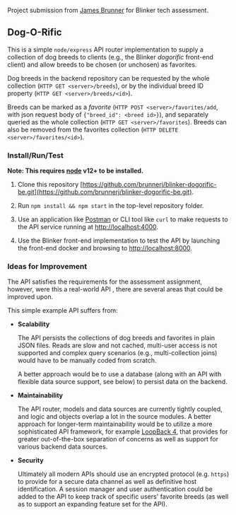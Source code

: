Project submission from [James Brunner](mailto://james.jack.brunner@gmail.com) for Blinker tech assessment.

## Dog-O-Rific

This is a simple `node/express` API router implementation to supply a collection
of dog breeds to clients (e.g., the Blinker _dogorific_ front-end client) and
allow breeds to be chosen (or unchosen) as favorites.

Dog breeds in the backend repository can be requested by the whole collection
(`HTTP GET <server>/breeds`), or by the individual breed ID
property (`HTTP GET <server>/breeds/<id>`).

Breeds can be marked as a _favorite_ (`HTTP POST <server>/favorites/add`, with
json request body of `{"breed_id": <breed id>}`), and separately queried as the whole
collection (`HTTP GET <server>/favorites`). Breeds can also be removed
from the favorites collection (`HTTP DELETE <server>/favorites/<id>`).

### Install/Run/Test

**Note: This requires [node](https://nodejs.org/en/download/) v12+ to be installed.**

1. Clone this repository [https://github.com/brunnerj/blinker-dogorific-be.git](https://github.com/brunnerj/blinker-dogorific-be.git).

2. Run `npm install && npm start` in the top-level repository folder.

3. Use an application like [Postman](https://www.postman.com) or CLI tool
   like `curl` to make requests to the API service running at
   [http://localhost:4000](http://localhost:4000).

4. Use the Blinker front-end implementation to test the API by launching
   the front-end docker and browsing to [http://localhost:8000](http://localhost:8000).

### Ideas for Improvement

The API satisfies the requirements for the assessment assignment, however,
were this a real-world API , there are several areas that
could be improved upon.

This simple example API suffers from:

-   **Scalability**

    The API persists the collections of dog breeds and favorites in plain
    JSON files. Reads are slow and not cached, multi-user access is not
    supported and complex query scenarios (e.g., multi-collection joins)
    would have to be manually coded from scratch.

    A better approach would be to use a database (along with an
    API with flexible data source support, see below) to persist data
    on the backend.

-   **Maintainability**

    The API router, models and data sources are currently tightly coupled,
    and logic and objects overlap a lot in the source modules. A better
    approach for longer-term maintainability would be to utilize a more
    sophisticated API framework, for example [LoopBack 4](https://loopback.io),
    that provides for greater out-of-the-box separation of concerns as well
    as support for various backend data sources.

-   **Security**

    Ultimately all modern APIs should use an encrypted protocol (e.g. `https`)
    to provide for a secure data channel as well as definitive host identification.
    A session manager and user authentication could be added to the API to
    keep track of specific users' favorite breeds (as well as to support
    an expanding feature set for the API).
